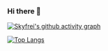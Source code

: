 ### Hi there 👋


[![Skyfrei's github activity graph](https://github-readme-activity-graph.vercel.app/graph?username=Skyfrei&theme=default)](https://github.com/Skyfrei/github-readme-activity-graph)

[![Top Langs](https://github-readme-stats.vercel.app/api/top-langs/?username=Skyfrei&layout=donut)](https://github.com/anuraghazra/github-readme-stats)

